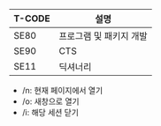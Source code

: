 | T-CODE | 설명 |
|---|---|
| SE80 | 프로그램 및 패키지 개발 |
| SE90 | CTS |
| SE11 | 딕셔너리 |

* /n: 현재 페이지에서 열기
* /o: 새창으로 열기
* /i: 해당 세션 닫기
